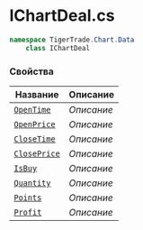 
# IChartDeal.cs
```csharp
namespace TigerTrade.Chart.Data  
    class IChartDeal
```

### Свойства
| Название | Описание |
| --- | --- |
| [`OpenTime`](./Свойства/OpenTime.md) | *Описание* |
| [`OpenPrice`](./Свойства/OpenPrice.md) | *Описание* |
| [`CloseTime`](./Свойства/CloseTime.md) | *Описание* |
| [`ClosePrice`](./Свойства/ClosePrice.md) | *Описание* |
| [`IsBuy`](./Свойства/IsBuy.md) | *Описание* |
| [`Quantity`](./Свойства/Quantity.md) | *Описание* |
| [`Points`](./Свойства/Points.md) | *Описание* |
| [`Profit`](./Свойства/Profit.md) | *Описание* |

